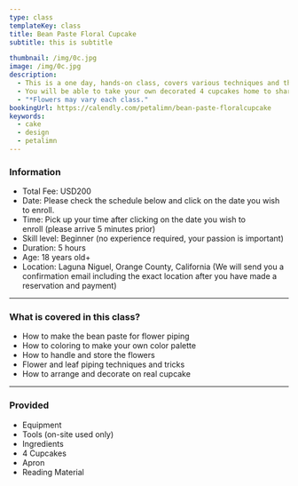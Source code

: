 ```yaml
---
type: class
templateKey: class
title: Bean Paste Floral Cupcake
subtitle: this is subtitle

thumbnail: /img/0c.jpg
image: /img/0c.jpg
description:
  - This is a one day, hands-on class, covers various techniques and the fundamentals to creating your Floral Cupcakes. You will also learn how to make perfect bean paste for flower piping and design your own cake with gorgeous arrangement.
  - You will be able to take your own decorated 4 cupcakes home to share with friends and family. Cupcakes are prepared in advance so that you can focus on piping techniques.
  - "*Flowers may vary each class."
bookingUrl: https://calendly.com/petalimn/bean-paste-floralcupcake
keywords: 
  - cake
  - design
  - petalimn
---
```


### Information

* Total Fee: USD200
* Date: Please check the schedule below and click on the date you wish to enroll.
* Time: Pick up your time after clicking on the date you wish to enroll (please arrive 5 minutes prior)
* Skill level: Beginner (no experience required, your passion is important)
* Duration: 5 hours
* Age: 18 years old+
* Location: Laguna Niguel, Orange County, California (We will send you a confirmation email including the exact location after you have made a reservation and payment)

---

### What is covered in this class?

* How to make the bean paste for flower piping
* How to coloring to make your own color palette
* How to handle and store the flowers
* Flower and leaf piping techniques and tricks
* How to arrange and decorate on real cupcake

---

### Provided

* Equipment
* Tools (on-site used only)
* Ingredients
* 4 Cupcakes
* Apron
* Reading Material
